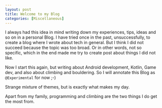 ```yaml
---
layout: post
title: Welcome to my Blog
categories: [Miscellaneous]
---
```


I always had this idea in mind writing down my experiences, tips, ideas and so on in a personal Blog.
I have tried once in the past, unsuccessfully, to create a blog where I wrote about tech in general. But I think I did not succeed because the topic was too broad. Or in other words, not so specific, which in the end made me try to create post about things I did not like. 

Now I start this again, but writing about Android development, Kotlin, Game dev, and also about climbing and bouldering. So I will annotate this Blog as `@Experimental` for now ;-)

Strange mixture of themes, but is exactly what makes my day. 

Apart from my family, programming and climbing are the two things I do get the most from.